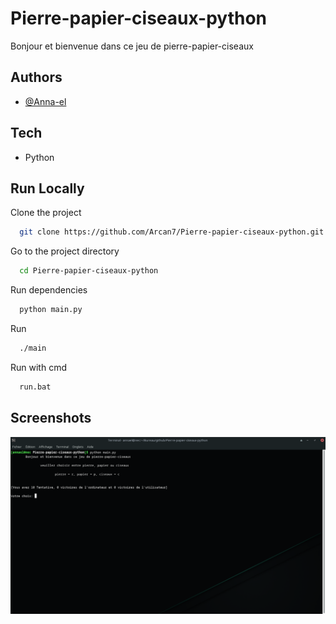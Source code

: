 
# Pierre-papier-ciseaux-python

Bonjour et bienvenue dans ce jeu de pierre-papier-ciseaux

## Authors

- [@Anna-el](https://github.com/Arcan7)


## Tech

- Python


## Run Locally

Clone the project

```bash
  git clone https://github.com/Arcan7/Pierre-papier-ciseaux-python.git
```

Go to the project directory

```bash
  cd Pierre-papier-ciseaux-python
```

Run dependencies

```bash
  python main.py
```
Run 

```bash
  ./main
```

Run with cmd

```bash
  run.bat
```


## Screenshots

![App Screenshot](img/ex.png)

